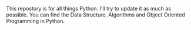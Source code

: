 This repostory is for all things Python.
I'll try to update it as much as possible.
You can find the Data Structure, Algorithms and Object Oriented Programming in Python.
